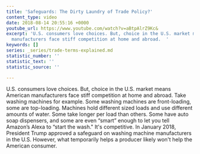 ```yaml
---
title: 'Safeguards: The Dirty Laundry of Trade Policy?'
content_type: video
date: 2018-08-14 20:55:16 +0000
youtube_url: https://www.youtube.com/watch?v=aBtpAlrZ9Kc&
excerpt: 'U.S. consumers love choices. But, choice in the U.S. market means American
  manufacturers face stiff competition at home and abroad.  '
keywords: []
series: _series/trade-terms-explained.md
statistic_number: ''
statistic_text: ''
statistic_source: ''

---
```

U.S. consumers love choices. But, choice in the U.S. market means American manufacturers face stiff competition at home and abroad.  Take washing machines for example. Some washing machines are front-loading, some are top-loading. Machines hold different sized loads and use different amounts of water. Some take longer per load than others. Some have auto soap dispensers, and some are even “smart” enough to let you tell Amazon’s Alexa to “start the wash." It's competitive.  In January 2018, President Trump approved a safeguard on washing machine manufacturers in the U.S. However, what temporarily helps a producer likely won't help the American consumer.